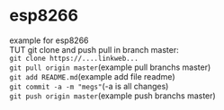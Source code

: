 # esp8266
example for esp8266  
TUT git clone and push pull in branch master:  
`git clone https://....linkweb...`  
`git pull origin master`(example pull branchs master)  
`git add README.md`(example add file readme)  
`git commit -a -m "megs"`(-a is all changes)  
`git push origin master`(example push branchs master)